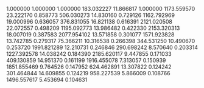 1.000000	1.000000	1.000000
183.032227	11.866817	1.000000
1173.559570	23.222170	0.858773
506.030273	14.830160	0.729126
1162.792969	19.000996	0.636057
376.831055	16.821138	0.616391
2121.020508	22.072557	0.498209
1195.092773	13.986482	0.422330
2153.320313	18.007019	0.387583
2077.954102	13.571858	0.301077
1571.923828	13.742785	0.279317
75.366211	10.316538	0.266398
344.531250	10.490670	0.253720
1991.821289	12.210731	0.246846
290.698242	8.570640	0.203314
1227.392578	14.038242	0.184390
2185.620117	9.447855	0.171033
409.130859	14.951370	0.161199
1916.455078	7.313057	0.150939
1851.855469	9.764526	0.147952
624.462891	13.307822	0.124242
301.464844	14.609855	0.124219
958.227539	5.866009	0.108766
1496.557617	5.453694	0.104631


